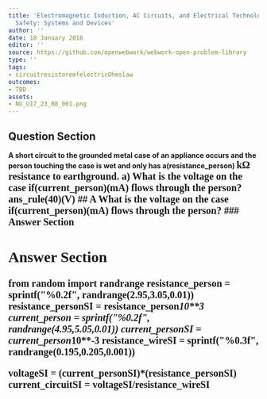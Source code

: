 ```yaml
---
title: 'Electromagnetic Induction, AC Circuits, and Electrical Technologies - Electrical
  Safety: Systems and Devices'
author: ''
date: 18 January 2018
editor: ''
source: https://github.com/openwebwork/webwork-open-problem-library
type: ''
tags:
- circuitresistoremfelectricOhmslaw
outcomes:
- TBD
assets:
- NU_U17_23_08_001.png
---
```


## Question Section 

<b>
A short circuit to the grounded metal case of an appliance occurs and the person touching the case is wet and only has a(resistance_person) <span style="font-family: 'Times'; font-size: 20px";>k&Omega;<span> resistance to earthground.
a) What is the voltage on the case if(current_person)(mA) flows through the person?
ans_rule(40)(V)
## A
What is the voltage on the case if(current_person)(mA) flows through the person?
### Answer Section


## Answer Section

from random import randrange
resistance_person = sprintf("%0.2f", randrange(2.95,3.05,0.01))
resistance_personSI = resistance_person*10**3
current_person = sprintf("%0.2f", randrange(4.95,5.05,0.01))
current_personSI = current_person*10**-3
resistance_wireSI = sprintf("%0.3f", randrange(0.195,0.205,0.001))

voltageSI = (current_personSI)*(resistance_personSI)
current_circuitSI = voltageSI/resistance_wireSI